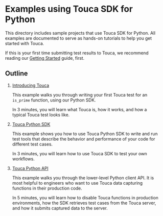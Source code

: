 # Examples using Touca SDK for Python

This directory includes sample projects that use Touca SDK for Python. All
examples are documented to serve as hands-on tutorials to help you get started
with Touca.

If this is your first time submitting test results to Touca, we recommend
reading our [Getting Started](https://touca.io/docs/basics/) guide, first.

## Outline

1.  [Introducing Touca](./01_python_minimal)

    This example walks you through writing your first Touca test for an
    `is_prime` function, using our Python SDK.

    In 3 minutes, you will learn what Touca is, how it works, and how a typical
    Touca test looks like.

2.  [Touca Python SDK](./02_python_main_api)

    This example shows you how to use Touca Python SDK to write and run test
    tools that describe the behavior and performance of your code for different
    test cases.

    In 3 minutes, you will learn how to use Touca SDK to test your own
    workflows.

3.  [Touca Python API](./03_python_core_api)

    This example walks you through the lower-level Python client API. It is most
    helpful to engineers who want to use Touca data capturing functions in their
    production code.

    In 5 minutes, you will learn how to disable Touca functions in production
    environments, how the SDK retrieves test cases from the Touca server, and
    how it submits captured data to the server.
